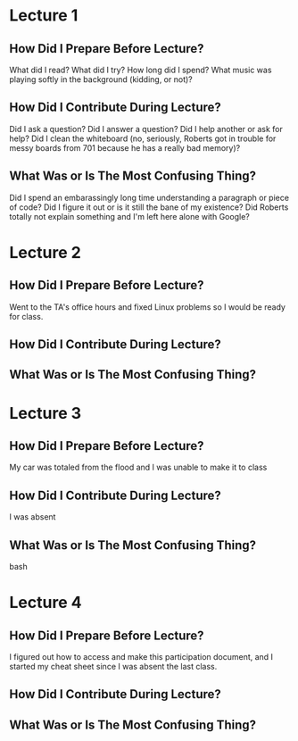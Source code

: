 # Lecture 1

## How Did I Prepare Before Lecture?

What did I read?  What did I try?  How long did I spend?
What music was playing softly in the background (kidding, or not)?

## How Did I Contribute During Lecture?

Did I ask a question?  Did I answer a question?  Did I help another or
ask for help? Did I clean the whiteboard (no, seriously, Roberts got
in trouble for messy boards from 701 because he has a really bad memory)?

## What Was or Is The Most Confusing Thing?

Did I spend an embarassingly long time understanding a paragraph or
piece of code?  Did I figure it out or is it still the bane of my 
existence?  Did Roberts totally not explain something and I'm left here
alone with Google?

# Lecture 2

## How Did I Prepare Before Lecture?
Went to the TA's office hours and fixed Linux problems so I would be ready for class. 

## How Did I Contribute During Lecture?


## What Was or Is The Most Confusing Thing?


# Lecture 3

## How Did I Prepare Before Lecture?
My car was totaled from the flood and I was unable to make it to class
## How Did I Contribute During Lecture?
I was absent 

## What Was or Is The Most Confusing Thing?
bash

# Lecture 4

## How Did I Prepare Before Lecture?
I figured out how to access and make this participation document, and I started my cheat sheet since I was absent the last class.

## How Did I Contribute During Lecture?


## What Was or Is The Most Confusing Thing?
